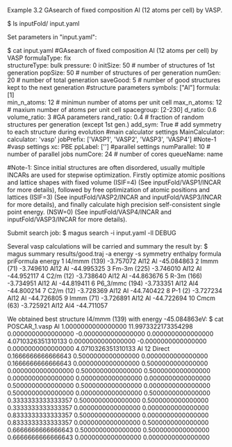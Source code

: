 Example 3.2
GAsearch of fixed composition Al (12 atoms per cell) by VASP.

$ ls
    inputFold/  input.yaml 

Set parameters in "input.yaml":

$ cat input.yaml
    #GAsearch of fixed composition Al (12 atoms per cell) by VASP
    formulaType: fix        
    structureType: bulk
    pressure: 0
    initSize: 50        # number of structures of 1st generation
    popSize: 50         # number of structures of per generation
    numGen: 20          # number of total generation
    saveGood: 5         # number of good structures kept to the next generation
    #structure parameters
    symbols: ["Al"]
    formula: [1]                
    min_n_atoms: 12              # minimun number of atoms per unit cell
    max_n_atoms: 12              # maxium number of atoms per unit cell
    spacegroup: [2-230]
    d_ratio: 0.6
    volume_ratio: 3
    #GA parameters
    rand_ratio: 0.4               # fraction of random structures per generation (except 1st gen.)
    add_sym: True               # add symmetry to each structure during evolution
    #main calculator settings
    MainCalculator:
     calculator: 'vasp'
     jobPrefix: ['VASP1', 'VASP2', 'VASP3', 'VASP4']    #Note-1
     #vasp settings
     xc: PBE
     ppLabel: ['']
     #parallel settings
     numParallel: 10              # number of parallel jobs
     numCore: 24                # number of cores
     queueName: name

#Note-1: Since initial structures are often disordered, usually multiple INCARs are used for stepwise optimization. 
Firstly optimize atomic positions and lattice shapes with fixed volume (ISIF=4) (See inputFold/VASP1/INCAR for more details), 
followed by free optimization of atomic positions and lattices (ISIF=3) (See inputFold/VASP2/INCAR and inputFold/VASP3/INCAR for more details), 
and finally calculate high precision self-consistent single point energy. (NSW=0) (See inputFold/VASP4/INCAR and inputFold/VASP3/INCAR for more details).

Submit search job:
$ magus search -i input.yaml -ll DEBUG

Several vasp calculations will be carried and summary the result by:
$ magus summary results/good.traj -a energy -s
            symmetry  enthalpy formula priFormula     energy
    1      I4/mmm (139) -3.757072    Al12         Al -45.084863
    2         Immm (71) -3.749610    Al12         Al -44.995325
    3       Fm-3m (225) -3.746010    Al12         Al -44.952117
    4         C2/m (12) -3.738640    Al12         Al -44.863676
    5        R-3m (166) -3.734951    Al12         Al -44.819411
    6    P6_3/mmc (194) -3.733351    Al12        Al4 -44.800214
    7         C2/m (12) -3.728369    Al12         Al -44.740422
    8           P-1 (2) -3.727234    Al12         Al -44.726805
    9         Immm (71) -3.726891    Al12         Al -44.722694
    10        Cmcm (63) -3.725921    Al12        Al4 -44.711057

We obtained best structure I4/mmm (139) with energy -45.084863eV:
$ cat POSCAR_1.vasp
    Al 
    1.0000000000000000
        11.9973322173354298    0.0000000000000000   -0.0000000000000000
        0.0000000000000000    4.0710326351310133    0.0000000000000000
        -0.0000000000000000    0.0000000000000000    4.0710326351310133
    Al 
    12
    Direct
    0.1666666666666643  0.5000000000000000  0.0000000000000000
    0.1666666666666643  0.0000000000000000  0.5000000000000000
    0.0000000000000000  0.5000000000000000  0.5000000000000000
    0.0000000000000000  0.0000000000000000  0.0000000000000000
    0.5000000000000000  0.5000000000000000  0.0000000000000000
    0.5000000000000000  0.0000000000000000  0.5000000000000000
    0.3333333333333357  0.5000000000000000  0.5000000000000000
    0.3333333333333357  0.0000000000000000  0.0000000000000000
    0.8333333333333357  0.5000000000000000  0.0000000000000000
    0.8333333333333357  0.0000000000000000  0.5000000000000000
    0.6666666666666643  0.5000000000000000  0.5000000000000000
    0.6666666666666643  0.0000000000000000  0.0000000000000000
